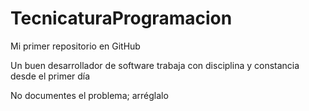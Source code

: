 # TecnicaturaProgramacion

Mi primer repositorio en GitHub

Un buen desarrollador de software trabaja con disciplina y constancia desde el primer día

No documentes el problema; arréglalo


